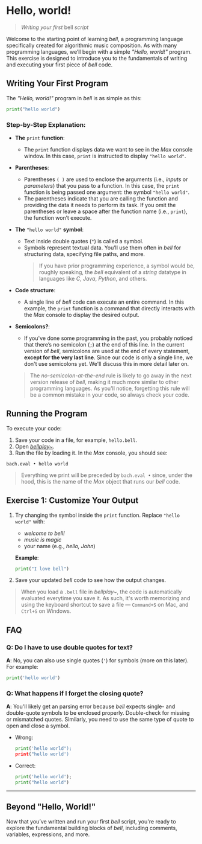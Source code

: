 # Hello, world!

> _Writing your first_ bell _script_

Welcome to the starting point of learning _bell_, a programming language specifically created for algorithmic music composition. As with many programming languages, we’ll begin with a simple _"Hello, world!"_ program. This exercise is designed to introduce you to the fundamentals of writing and executing your first piece of _bell_ code.

## Writing Your First Program

The _"Hello, world!"_ program in _bell_ is as simple as this:

```py
print("hello world")
```

### Step-by-Step Explanation:

- **The** `print` **function**:
  - The `print` function displays data we want to see in the _Max_ console window. In this case, `print` is instructed to display `"hello world"`.
- **Parentheses**:
  - Parentheses `( )` are used to enclose the arguments (i.e., _inputs_ or _parameters_) that you pass to a function. In this case, the `print` function is being passed one argument: the symbol `"hello world"`.
  - The parentheses indicate that you are calling the function and providing the data it needs to perform its task. If you omit the parentheses or leave a space after the function name (i.e., `print`), the function won’t execute.
- **The** `"hello world"` **symbol**:
  - Text inside double quotes (`"`) is called a symbol.
  - Symbols represent textual data. You’ll use them often in _bell_ for structuring data, specifying file paths, and more.
    > If you have prior programming experience, a symbol would be, roughly speaking, the _bell_ equivalent of a _string_ datatype in languages like _C_, _Java_, _Python_, and others.
- **Code structure**:
  - A single line of _bell_ code can execute an entire command. In this example, the `print` function is a command that directly interacts with the _Max_ console to display the desired output.
- **Semicolons?**:

  - If you've done some programming in the past, you probably noticed that there’s no semicolon (`;`) at the end of this line. In the current version of _bell_, semicolons are used at the end of every statement, **except for the very last line**. Since our code is only a single line, we don't use semicolons yet. We'll discuss this in more detail later on.

  > The _no-semicolon-at-the-end_ rule is likely to go away in the next version release of _bell_, making it much more similar to other programming languages. As you'll notice, forgetting this rule will be a common mistake in your code, so always check your code.

## Running the Program

To execute your code:

1. Save your code in a file, for example, `hello.bell`.
2. Open [_bellplay~_](https://github.com/felipetovarhenao/bellplay/releases/latest).
3. Run the file by loading it. In the _Max_ console, you should see:

```
bach.eval • hello world
```

> Everything we print will be preceded by `bach.eval •` since, under the hood, this is the name of the _Max_ object that runs our _bell_ code.

## Exercise 1: Customize Your Output

1. Try changing the symbol inside the `print` function. Replace `"hello world"` with:

   - _welcome to bell!_
   - _music is magic_
   - your name (e.g., _hello, John_)

   **Example**:

   ```py
   print("I love bell")
   ```

2. Save your updated _bell_ code to see how the output changes.

> When you load a `.bell` file in _bellplay~_, the code is automatically evaluated everytime you save it. As such, it's worth memorizing and using the keyboard shortcut to save a file — `Command+S` on Mac, and `Ctrl+S` on Windows.

## FAQ

### Q: Do I have to use double quotes for text?

**A**: No, you can also use single quotes (`'`) for symbols (more on this later). For example:

```py
print('hello world')
```

### Q: What happens if I forget the closing quote?

**A**: You'll likely get an parsing error because _bell_ expects single- and double-quote symbols to be enclosed properly. Double-check for missing or mismatched quotes. Similarly, you need to use the same type of quote to open and close a symbol.

- Wrong:

  ```py
  print('hello world");
  print("hello world')
  ```

- Correct:

  ```py
  print('hello world');
  print("hello world")
  ```

---

## Beyond "Hello, World!"

Now that you’ve written and run your first _bell_ script, you're ready to explore the fundamental building blocks of _bell_, including comments, variables, expressions, and more.

